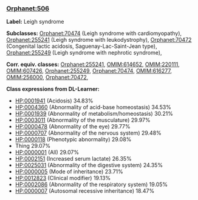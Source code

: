 
### [Orphanet:506](http://www.orpha.net/ORDO/Orphanet_506)
**Label:** Leigh syndrome

**Subclasses:** [Orphanet:70474](http://www.orpha.net/ORDO/Orphanet_70474) (Leigh syndrome with cardiomyopathy), [Orphanet:255241](http://www.orpha.net/ORDO/Orphanet_255241) (Leigh syndrome with leukodystrophy), [Orphanet:70472](http://www.orpha.net/ORDO/Orphanet_70472) (Congenital lactic acidosis, Saguenay-Lac-Saint-Jean type), [Orphanet:255249](http://www.orpha.net/ORDO/Orphanet_255249) (Leigh syndrome with nephrotic syndrome), 

**Corr. equiv. classes:** [Orphanet:255241](http://www.orpha.net/ORDO/Orphanet_255241), [OMIM:614652](http://purl.obolibrary.org/obo/OMIM_614652), [OMIM:220111](http://purl.obolibrary.org/obo/OMIM_220111), [OMIM:607426](http://purl.obolibrary.org/obo/OMIM_607426), [Orphanet:255249](http://www.orpha.net/ORDO/Orphanet_255249), [Orphanet:70474](http://www.orpha.net/ORDO/Orphanet_70474), [OMIM:616277](http://purl.obolibrary.org/obo/OMIM_616277), [OMIM:256000](http://purl.obolibrary.org/obo/OMIM_256000), [Orphanet:70472](http://www.orpha.net/ORDO/Orphanet_70472), 

**Class expressions from DL-Learner:**

- [HP:0001941](http://purl.obolibrary.org/obo/HP_0001941) (Acidosis) 34.83%
- [HP:0004360](http://purl.obolibrary.org/obo/HP_0004360) (Abnormality of acid-base homeostasis) 34.53%
- [HP:0001939](http://purl.obolibrary.org/obo/HP_0001939) (Abnormality of metabolism/homeostasis) 30.21%
- [HP:0003011](http://purl.obolibrary.org/obo/HP_0003011) (Abnormality of the musculature) 29.97%
- [HP:0000478](http://purl.obolibrary.org/obo/HP_0000478) (Abnormality of the eye) 29.77%
- [HP:0000707](http://purl.obolibrary.org/obo/HP_0000707) (Abnormality of the nervous system) 29.48%
- [HP:0000118](http://purl.obolibrary.org/obo/HP_0000118) (Phenotypic abnormality) 29.08%
- Thing 29.07%
- [HP:0000001](http://purl.obolibrary.org/obo/HP_0000001) (All) 29.07%
- [HP:0002151](http://purl.obolibrary.org/obo/HP_0002151) (Increased serum lactate) 26.35%
- [HP:0025031](http://purl.obolibrary.org/obo/HP_0025031) (Abnormality of the digestive system) 24.35%
- [HP:0000005](http://purl.obolibrary.org/obo/HP_0000005) (Mode of inheritance) 23.71%
- [HP:0012823](http://purl.obolibrary.org/obo/HP_0012823) (Clinical modifier) 19.13%
- [HP:0002086](http://purl.obolibrary.org/obo/HP_0002086) (Abnormality of the respiratory system) 19.05%
- [HP:0000007](http://purl.obolibrary.org/obo/HP_0000007) (Autosomal recessive inheritance) 18.47%


